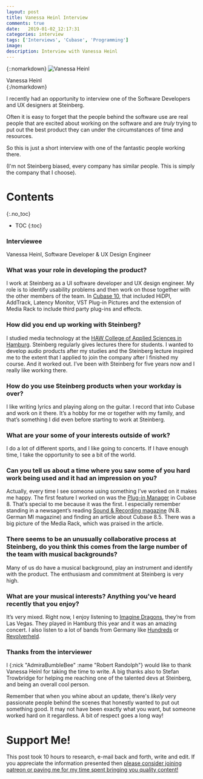 ```yaml
---
layout: post
title: Vanessa Heinl Interview
comments: true
date:   2019-01-02_12:17:31 
categories: interview
tags: ['Interviews', 'Cubase', 'Programming']
image:
description: Interview with Vanessa Heinl
---
```


{::nomarkdown}
<img src="/assets/Cubase/Vanessa_Heinl.jpg" alt="Vanessa Heinl">
<div class="image-caption">Vanessa Heinl</div>
{:/nomarkdown}

I recently had an opportunity to interview one of the Software Developers and UX designers at Steinberg.

Often it is easy to forget that the people behind the software use are real people that are excited about working on the software and are _truly_ trying to put out the best product they can under the circumstances of time and resources.

So this is just a short interview with one of the fantastic people working there.

(I'm not Steinberg biased, every company has similar people. This is simply the company that I choose).

<!--more-->



# Contents
{:.no_toc}
* TOC
{:toc}

### Interviewee

Vanessa Heinl, Software Developer & UX Design Engineer

### What was your role in developing the product?

I work at Steinberg as a UI software developer and UX design engineer. My role is to identify usability problems and then work on those together with the other members of the team. In [Cubase 10](https://new.steinberg.net/cubase/new-in-10/), that included HiDPI, AddTrack, Latency Monitor, VST Plug-in Pictures and the extension of Media Rack to include third party plug-ins and effects. 

### How did you end up working with Steinberg?

I studied media technology at the [HAW College of Applied Sciences in Hamburg](https://www.haw-hamburg.de/english.html). Steinberg regularly gives lectures there for students. I wanted to develop audio products after my studies and the Steinberg lecture inspired me to the extent that I applied to join the company after I finished my course. And it worked out. I’ve been with Steinberg for five years now and I really like working there.

### How do you use Steinberg products when your workday is over?

I like writing lyrics and playing along on the guitar. I record that into Cubase and work on it there. It’s a hobby for me or together with my family, and that’s something I did even before starting to work at Steinberg. 

### What are your some of your interests outside of work?

I do a lot of different sports, and I like going to concerts. If I have enough time, I take the opportunity to see a bit of the world.

### Can you tell us about a time where you saw some of you hard work being used and it had an impression on you?

Actually, every time I see someone using something I’ve worked on it makes me happy. The first feature I worked on was the [Plug-in Manager](https://steinberg.help/cubase_pro_artist/v9/en/cubase_nuendo/topics/installing_and_managing_plugins/plugin_manager_window_r.html) in Cubase 8. That’s special to me because it was the first. I especially remember standing in a newsagent’s reading [Sound & Recording magazine](https://www.soundandrecording.de) (N.B. German MI magazine) and finding an article about Cubase 8.5. There was a big picture of the Media Rack, which was praised in the article.

### There seems to be an unusually collaborative process at Steinberg, do you think this comes from the large number of the team with musical backgrounds?

Many of us do have a musical background, play an instrument and identify with the product. The enthusiasm and commitment at Steinberg is very high.

### What are your musical interests? Anything you've heard recently that you enjoy?

It’s very mixed. Right now, I enjoy listening to [Imagine Dragons](https://www.imaginedragonsmusic.com), they’re from Las Vegas. They played in Hamburg this year and it was an amazing concert. I also listen to a lot of bands from Germany like [Hundreds](http://www.hundredsmusic.com) or [Revolverheld](https://en.wikipedia.org/wiki/Revolverheld).

### Thanks from the interviewer

I {:nick "AdmiraBumbleBee" :name "Robert Randolph"} would like to thank Vanessa Heinl for taking the time to write. A big thanks also to Stefan Trowbridge for helping me reaching one of the talented devs at Steinberg, and being an overall cool person.

Remember that when you whine about an update, there's _likely_ very passionate people behind the scenes that honestly wanted to put out something good. It may not have been exactly what you want, but someone worked hard on it regardless. A bit of respect goes a long way!

# Support Me!

This post took 10 hours to research, e-mail back and forth, write and edit. If you appreciate the information presented then <a href="/DonateNow/">please consider joining patreon or paying me for my time spent bringing you quality content!</a>






